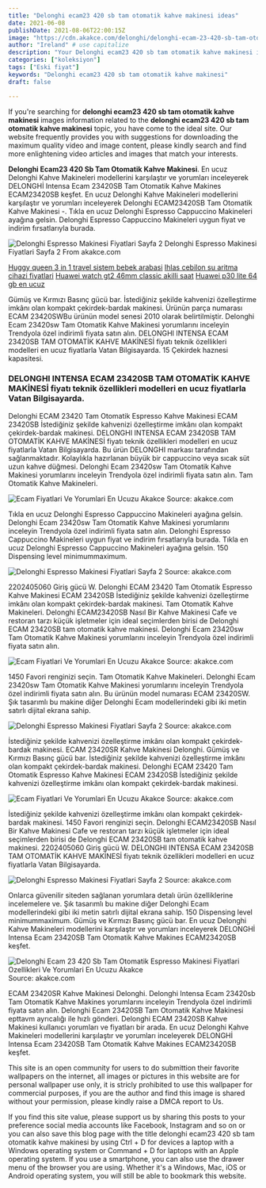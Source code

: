 ```yaml
---
title: "Delonghi ecam23 420 sb tam otomatik kahve makinesi ideas"
date: 2021-06-08
publishDate: 2021-08-06T22:00:15Z
image: "https://cdn.akakce.com/delonghi/delonghi-ecam-23-420-sb-tam-otomatik-espresso-makinesi-z.jpg"
author: "Ireland" # use capitalize
description: "Your Delonghi ecam23 420 sb tam otomatik kahve makinesi images are available. Delonghi ecam23 420 sb tam otomatik kahve makinesi are a topic that is being searched for and liked by netizens today. You can Find and Download the Delonghi ecam23 420 sb tam otomatik kahve makinesi files here. Download all free vectors."
categories: ["koleksiyon"]
tags: ["Eski fiyat"]
keywords: "Delonghi ecam23 420 sb tam otomatik kahve makinesi"
draft: false

---
```


If you're searching for **delonghi ecam23 420 sb tam otomatik kahve makinesi** images information related to the **delonghi ecam23 420 sb tam otomatik kahve makinesi** topic, you have come to the ideal  site.  Our website frequently  provides you with  suggestions  for downloading  the maximum  quality video and image  content, please kindly search and find more enlightening video articles and images  that match your interests.

**Delonghi Ecam23 420 Sb Tam Otomatik Kahve Makinesi**. En ucuz Delonghi Kahve Makineleri modellerini karşılaştır ve yorumları inceleyerek DELONGHİ Intensa Ecam 23420SB Tam Otomatik Kahve Makines ECAM23420SB keşfet. En ucuz Delonghi Kahve Makineleri modellerini karşılaştır ve yorumları inceleyerek Delonghi ECAM23420SB Tam Otomatik Kahve Makinesi -. Tıkla en ucuz Delonghi Espresso Cappuccino Makineleri ayağına gelsin. Delonghi Espresso Cappuccino Makineleri uygun fiyat ve indirim fırsatlarıyla burada.

![Delonghi Espresso Makinesi Fiyatlari Sayfa 2](https://iis-akakce.akamaized.net/p.x?%2F%2Fn11scdn%2Eakamaized%2Enet%2Fa1%2F1024%2Felektronik%2Fespresso%2Dcappuccino%2Dmakineleri%2Fdelonghi%2Decp3531%2Despresso%2Dve%2Dkahve%2Dmakinesi%5F%5F0981570386229833%2Ejpg "Delonghi Espresso Makinesi Fiyatlari Sayfa 2")
Delonghi Espresso Makinesi Fiyatlari Sayfa 2 From akakce.com

[Huggy queen 3 in 1 travel sistem bebek arabasi](/huggy-queen-3-in-1-travel-sistem-bebek-arabasi/)
[Ihlas cebilon su aritma cihazi fiyatlari](/ihlas-cebilon-su-aritma-cihazi-fiyatlari/)
[Huawei watch gt2 46mm classic akilli saat](/huawei-watch-gt2-46mm-classic-akilli-saat/)
[Huawei p30 lite 64 gb en ucuz](/huawei-p30-lite-64-gb-en-ucuz/)

Gümüş ve Kırmızı Basınç gücü bar. İstediğiniz şekilde kahvenizi özelleştirme imkânı olan kompakt çekirdek-bardak makinesi. Ürünün parça numarası ECAM 23420SWBu ürünün model senesi 2010 olarak belirtilmiştir. Delonghi Ecam 23420sw Tam Otomatik Kahve Makinesi yorumlarını inceleyin Trendyola özel indirimli fiyata satın alın. DELONGHI INTENSA ECAM 23420SB TAM OTOMATİK KAHVE MAKİNESİ fiyatı teknik özellikleri modelleri en ucuz fiyatlarla Vatan Bilgisayarda. 15 Çekirdek haznesi kapasitesi.

### DELONGHI INTENSA ECAM 23420SB TAM OTOMATİK KAHVE MAKİNESİ fiyatı teknik özellikleri modelleri en ucuz fiyatlarla Vatan Bilgisayarda.

Delonghi ECAM 23420 Tam Otomatik Espresso Kahve Makinesi ECAM 23420SB İstediğiniz şekilde kahvenizi özelleştirme imkânı olan kompakt çekirdek-bardak makinesi. DELONGHI INTENSA ECAM 23420SB TAM OTOMATİK KAHVE MAKİNESİ fiyatı teknik özellikleri modelleri en ucuz fiyatlarla Vatan Bilgisayarda. Bu ürün DELONGHI markası tarafından sağlanmaktadır. Kolaylıkla hazırlanan büyük bir cappuccino veya sıcak süt uzun kahve düğmesi. Delonghi Ecam 23420sw Tam Otomatik Kahve Makinesi yorumlarını inceleyin Trendyola özel indirimli fiyata satın alın. Tam Otomatik Kahve Makineleri.


![Ecam Fiyatlari Ve Yorumlari En Ucuzu Akakce](https://cdn.akakce.com/delonghi/delonghi-ecam-22-110-b-magnifica-s-x.jpg "Ecam Fiyatlari Ve Yorumlari En Ucuzu Akakce")
Source: akakce.com

Tıkla en ucuz Delonghi Espresso Cappuccino Makineleri ayağına gelsin. Delonghi Ecam 23420sw Tam Otomatik Kahve Makinesi yorumlarını inceleyin Trendyola özel indirimli fiyata satın alın. Delonghi Espresso Cappuccino Makineleri uygun fiyat ve indirim fırsatlarıyla burada. Tıkla en ucuz Delonghi Espresso Cappuccino Makineleri ayağına gelsin. 150 Dispensing level minimummaximum.

![Delonghi Espresso Makinesi Fiyatlari Sayfa 2](https://iis-akakce.akamaized.net/p.x?%2F%2Fproductimages%2Ehepsiburada%2Enet%2Fs%2F8%2F600%2F9014416670770%2Ejpg "Delonghi Espresso Makinesi Fiyatlari Sayfa 2")
Source: akakce.com

2202405060 Giriş gücü W. Delonghi ECAM 23420 Tam Otomatik Espresso Kahve Makinesi ECAM 23420SB İstediğiniz şekilde kahvenizi özelleştirme imkânı olan kompakt çekirdek-bardak makinesi. Tam Otomatik Kahve Makineleri. Delonghi ECAM23420SB Nasıl Bir Kahve Makinesi Cafe ve restoran tarzı küçük işletmeler için ideal seçimlerden birisi de Delonghi ECAM 23420SB tam otomatik kahve makinesi. Delonghi Ecam 23420sw Tam Otomatik Kahve Makinesi yorumlarını inceleyin Trendyola özel indirimli fiyata satın alın.

![Ecam Fiyatlari Ve Yorumlari En Ucuzu Akakce](https://cdn.akakce.com/delonghi/delonghi-ecam-45-760-w-eletta-tam-otomatik-x.jpg "Ecam Fiyatlari Ve Yorumlari En Ucuzu Akakce")
Source: akakce.com

1450 Favori renginizi seçin. Tam Otomatik Kahve Makineleri. Delonghi Ecam 23420sw Tam Otomatik Kahve Makinesi yorumlarını inceleyin Trendyola özel indirimli fiyata satın alın. Bu ürünün model numarası ECAM 23420SW. Şık tasarımlı bu makine diğer Delonghi Ecam modellerindeki gibi iki metin satırlı dijital ekrana sahip.

![Delonghi Espresso Makinesi Fiyatlari Sayfa 2](https://iis-akakce.akamaized.net/p.x?%2F%2Fn11scdn%2Eakamaized%2Enet%2Fa1%2F1024%2Felektronik%2Fespresso%2Dcappuccino%2Dmakineleri%2Fdelonghi%2Decp3531%2Despresso%2Dve%2Dkahve%2Dmakinesi%5F%5F0981570386229833%2Ejpg "Delonghi Espresso Makinesi Fiyatlari Sayfa 2")
Source: akakce.com

İstediğiniz şekilde kahvenizi özelleştirme imkânı olan kompakt çekirdek-bardak makinesi. ECAM 23420SR Kahve Makinesi Delonghi. Gümüş ve Kırmızı Basınç gücü bar. İstediğiniz şekilde kahvenizi özelleştirme imkânı olan kompakt çekirdek-bardak makinesi. Delonghi ECAM 23420 Tam Otomatik Espresso Kahve Makinesi ECAM 23420SB İstediğiniz şekilde kahvenizi özelleştirme imkânı olan kompakt çekirdek-bardak makinesi.

![Ecam Fiyatlari Ve Yorumlari En Ucuzu Akakce](https://iis-akakce.akamaized.net/p.x?%2F%2Fm%2Emedia%2Damazon%2Ecom%2Fimages%2FI%2F31aB9YtgW%2BL%2E%5FSL500%5F%2Ejpg "Ecam Fiyatlari Ve Yorumlari En Ucuzu Akakce")
Source: akakce.com

İstediğiniz şekilde kahvenizi özelleştirme imkânı olan kompakt çekirdek-bardak makinesi. 1450 Favori renginizi seçin. Delonghi ECAM23420SB Nasıl Bir Kahve Makinesi Cafe ve restoran tarzı küçük işletmeler için ideal seçimlerden birisi de Delonghi ECAM 23420SB tam otomatik kahve makinesi. 2202405060 Giriş gücü W. DELONGHI INTENSA ECAM 23420SB TAM OTOMATİK KAHVE MAKİNESİ fiyatı teknik özellikleri modelleri en ucuz fiyatlarla Vatan Bilgisayarda.

![Delonghi Espresso Makinesi Fiyatlari Sayfa 2](https://iis-akakce.akamaized.net/p.x?%2F%2Fproductimages%2Ehepsiburada%2Enet%2Fs%2F8%2F600%2F8974915108914%2Ejpg "Delonghi Espresso Makinesi Fiyatlari Sayfa 2")
Source: akakce.com

Onlarca güvenilir siteden sağlanan yorumlara detalı ürün özelliklerine incelemelere ve. Şık tasarımlı bu makine diğer Delonghi Ecam modellerindeki gibi iki metin satırlı dijital ekrana sahip. 150 Dispensing level minimummaximum. Gümüş ve Kırmızı Basınç gücü bar. En ucuz Delonghi Kahve Makineleri modellerini karşılaştır ve yorumları inceleyerek DELONGHİ Intensa Ecam 23420SB Tam Otomatik Kahve Makines ECAM23420SB keşfet.

![Delonghi Ecam 23 420 Sb Tam Otomatik Espresso Makinesi Fiyatlari Ozellikleri Ve Yorumlari En Ucuzu Akakce](https://cdn.akakce.com/delonghi/delonghi-ecam-23-420-sb-tam-otomatik-espresso-makinesi-z.jpg "Delonghi Ecam 23 420 Sb Tam Otomatik Espresso Makinesi Fiyatlari Ozellikleri Ve Yorumlari En Ucuzu Akakce")
Source: akakce.com

ECAM 23420SR Kahve Makinesi Delonghi. Delonghi Intensa Ecam 23420sb Tam Otomatik Kahve Makines yorumlarını inceleyin Trendyola özel indirimli fiyata satın alın. Delonghi Ecam 23420SB Tam Otomatik Kahve Makinesi epttavm ayrıcalığı ile hızlı gönderi. Delonghi ECAM 23420SB Kahve Makinesi kullanıcı yorumları ve fiyatları bir arada. En ucuz Delonghi Kahve Makineleri modellerini karşılaştır ve yorumları inceleyerek DELONGHİ Intensa Ecam 23420SB Tam Otomatik Kahve Makines ECAM23420SB keşfet.

This site is an open community for users to do submittion their favorite wallpapers on the internet, all images or pictures in this website are for personal wallpaper use only, it is stricly prohibited to use this wallpaper for commercial purposes, if you are the author and find this image is shared without your permission, please kindly raise a DMCA report to Us.

If you find this site value, please support us by sharing this posts to your preference social media accounts like Facebook, Instagram and so on or you can also save this blog page with the title delonghi ecam23 420 sb tam otomatik kahve makinesi by using Ctrl + D for devices a laptop with a Windows operating system or Command + D for laptops with an Apple operating system. If you use a smartphone, you can also use the drawer menu of the browser you are using. Whether it's a Windows, Mac, iOS or Android operating system, you will still be able to bookmark this website.
